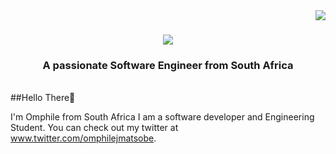 <img align="right" src="https://visitor-badge.laobi.icu/badge?page_id=omphilejmatsobe.omphilejmatsobe" />

<h1 align="center">
    <img src="https://readme-typing-svg.herokuapp.com/?font=Righteous&size=35&center=true&vCenter=true&width=500&height=70&duration=4000&lines=Hello!+👋;+I'm+Omphile+Matsobe!;" />
</h1>

<h3 align="center">A passionate Software Engineer from South Africa</h3>

<br/>
##Hello There👋

I'm Omphile from South Africa I am a software developer and Engineering Student.
You can check out my twitter at www.twitter.com/omphilejmatsobe. 
